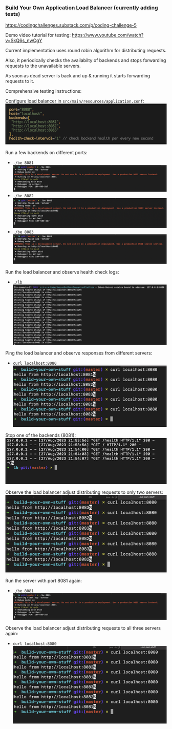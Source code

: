 ### Build Your Own Application Load Balancer (currently adding tests)
https://codingchallenges.substack.com/p/coding-challenge-5

Demo video tutorial for testing: https://www.youtube.com/watch?v=SkQ6s_nwCgY

Current implementation uses round robin algorithm for distributing requests.

Also, it periodically checks the availabilty of backends and stops forwarding requests to the unavailable servers.

As soon as dead server is back and up & running it starts forwarding requests to it.

Comprehensive testing instructions:

Configure load balancer in `src/main/resources/application.conf`:
![My Image](screenshots/config.png)


Run a few backends on different ports:
- `./be 8081`
![My Image](screenshots/8081.png)
- `./be 8082`
![My Image](screenshots/8082.png)
- `./be 8083`
![My Image](screenshots/8083.png)


Run the load balancer and observe health check logs:
- `./lb`
![My Image](screenshots/lb-healthcheck-logs.png)


Ping the load balancer and observe responses from different servers:
- `curl localhost:8080`
![My Image](screenshots/lb-curl.png)


Stop one of the backends (8081):
![My Image](screenshots/stop-8081.png)


Observe the load balancer adjust distributing requests to only two servers:
![My Image](screenshots/lb-adjusted-1.png)


Run the server with port 8081 again:
- `./be 8081`
![My Image](screenshots/8081.png)


Observe the load balancer adjust distributing requests to all three servers again:
- `curl localhost:8080`
![My Image](screenshots/final.png)
